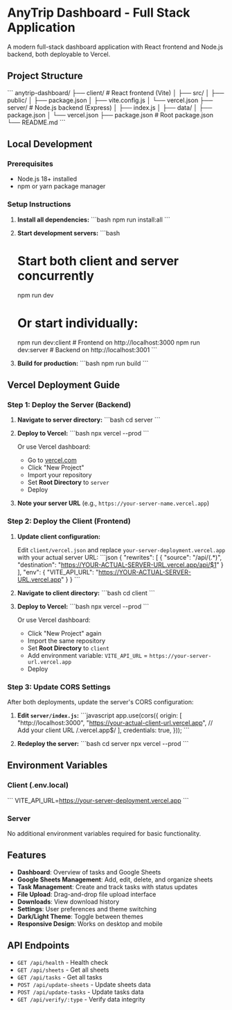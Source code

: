 # AnyTrip Dashboard - Full Stack Application

A modern full-stack dashboard application with React frontend and Node.js backend, both deployable to Vercel.

## Project Structure

\`\`\`
anytrip-dashboard/
├── client/                 # React frontend (Vite)
│   ├── src/
│   ├── public/
│   ├── package.json
│   ├── vite.config.js
│   └── vercel.json
├── server/                 # Node.js backend (Express)
│   ├── index.js
│   ├── data/
│   ├── package.json
│   └── vercel.json
├── package.json           # Root package.json
└── README.md
\`\`\`

## Local Development

### Prerequisites
- Node.js 18+ installed
- npm or yarn package manager

### Setup Instructions

1. **Install all dependencies:**
   \`\`\`bash
   npm run install:all
   \`\`\`

2. **Start development servers:**
   \`\`\`bash
   # Start both client and server concurrently
   npm run dev
   
   # Or start individually:
   npm run dev:client  # Frontend on http://localhost:3000
   npm run dev:server  # Backend on http://localhost:3001
   \`\`\`

3. **Build for production:**
   \`\`\`bash
   npm run build
   \`\`\`

## Vercel Deployment Guide

### Step 1: Deploy the Server (Backend)

1. **Navigate to server directory:**
   \`\`\`bash
   cd server
   \`\`\`

2. **Deploy to Vercel:**
   \`\`\`bash
   npx vercel --prod
   \`\`\`
   
   Or use Vercel dashboard:
   - Go to [vercel.com](https://vercel.com)
   - Click "New Project"
   - Import your repository
   - Set **Root Directory** to `server`
   - Deploy

3. **Note your server URL** (e.g., `https://your-server-name.vercel.app`)

### Step 2: Deploy the Client (Frontend)

1. **Update client configuration:**
   
   Edit `client/vercel.json` and replace `your-server-deployment.vercel.app` with your actual server URL:
   \`\`\`json
   {
     "rewrites": [
       {
         "source": "/api/(.*)",
         "destination": "https://YOUR-ACTUAL-SERVER-URL.vercel.app/api/$1"
       }
     ],
     "env": {
       "VITE_API_URL": "https://YOUR-ACTUAL-SERVER-URL.vercel.app"
     }
   }
   \`\`\`

2. **Navigate to client directory:**
   \`\`\`bash
   cd client
   \`\`\`

3. **Deploy to Vercel:**
   \`\`\`bash
   npx vercel --prod
   \`\`\`
   
   Or use Vercel dashboard:
   - Click "New Project" again
   - Import the same repository
   - Set **Root Directory** to `client`
   - Add environment variable: `VITE_API_URL` = `https://your-server-url.vercel.app`
   - Deploy

### Step 3: Update CORS Settings

After both deployments, update the server's CORS configuration:

1. **Edit `server/index.js`:**
   \`\`\`javascript
   app.use(cors({
     origin: [
       "http://localhost:3000",
       "https://your-actual-client-url.vercel.app", // Add your client URL
       /\.vercel\.app$/
     ],
     credentials: true,
   }));
   \`\`\`

2. **Redeploy the server:**
   \`\`\`bash
   cd server
   npx vercel --prod
   \`\`\`

## Environment Variables

### Client (.env.local)
\`\`\`
VITE_API_URL=https://your-server-deployment.vercel.app
\`\`\`

### Server
No additional environment variables required for basic functionality.

## Features

- **Dashboard**: Overview of tasks and Google Sheets
- **Google Sheets Management**: Add, edit, delete, and organize sheets
- **Task Management**: Create and track tasks with status updates
- **File Upload**: Drag-and-drop file upload interface
- **Downloads**: View download history
- **Settings**: User preferences and theme switching
- **Dark/Light Theme**: Toggle between themes
- **Responsive Design**: Works on desktop and mobile

## API Endpoints

- `GET /api/health` - Health check
- `GET /api/sheets` - Get all sheets
- `GET /api/tasks` - Get all tasks
- `POST /api/update-sheets` - Update sheets data
- `POST /api/update-tasks` - Update tasks data
- `GET /api/verify/:type` - Verify data integrity
